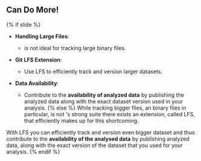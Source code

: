## <i class="fab fa-git"></i> Can Do More!
{% if slide %}
- **Handling Large Files**: 
  - <i class="fab fa-git"></i> is not ideal for tracking large binary files.

- **Git LFS Extension**: 
  - Use <i class="fab fa-git"></i> LFS to efficiently track and version larger datasets.

- **Data Availability**: 
  - Contribute to the **availability of analyzed data** by publishing the analyzed data along with the exact dataset version used in your analysis.
{% else %}
While tracking bigger files, an binary files in particular, is not <i class="fab fa-git"></i>'s strong suite there exists an extension, called <i class="fab fa-git"></i> LFS, that efficiently makes up for this shortcoming.

With <i class="fab fa-git"></i> LFS you can efficiently track and version even bigger dataset and thus contribute to the **availability of the analysed data** by publishing analyzed data, along with the exact version of the dataset that you used for your analysis.
{% endif %}
